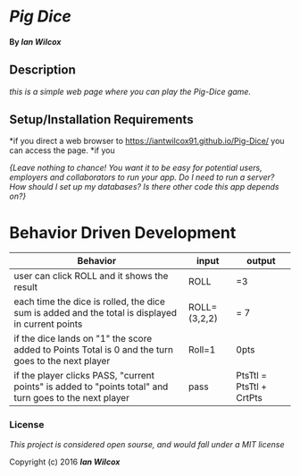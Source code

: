 # _Pig Dice_

#### By _Ian Wilcox_

## Description

_this is a simple web page where you can play the Pig-Dice game._

## Setup/Installation Requirements

*if you direct a web browser to https://iantwilcox91.github.io/Pig-Dice/ you can access the page.
*if you 

_{Leave nothing to chance! You want it to be easy for potential users, employers and collaborators to run your app. Do I need to run a server? How should I set up my databases? Is there other code this app depends on?}_



# Behavior Driven Development

|Behavior | input | output|
|---|---|---|
|user can click ROLL and it shows the result | ROLL | =3 |
|each time the dice is rolled, the dice sum is added and the total is displayed in current points | ROLL=(3,2,2)| = 7 |
|if the dice lands on "1" the score added to Points Total is 0 and the turn goes to the next player | Roll=1 | 0pts |
|if the player clicks PASS, "current points" is added to "points total" and turn goes to the next player| pass | PtsTtl = PtsTtl + CrtPts |


### License

*This project is considered open sourse, and would fall under a MIT license*

Copyright (c) 2016 **_Ian Wilcox_**
